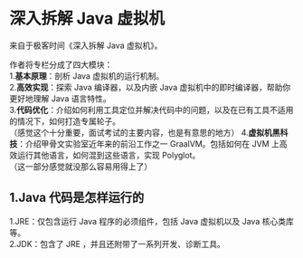 # 深入拆解 Java 虚拟机
来自于极客时间《深入拆解 Java 虚拟机》。

作者将专栏分成了四大模块：  
1.**基本原理**：剖析 Java 虚拟机的运行机制。  
2.**高效实现**：探索 Java 编译器，以及内嵌 Java 虚拟机中的即时编译器，帮助你更好地理解 Java 语言特性。  
3.**代码优化**：介绍如何利用工具定位并解决代码中的问题，以及在已有工具不适用的情况下，如何打造专属轮子。  
（感觉这个十分重要，面试考试的主要内容，也是有意思的地方）
4.**虚拟机黑科技**：介绍甲骨文实验室近年来的前沿工作之一 GraalVM。包括如何在 JVM 上高效运行其他语言，如何混到这些语言，实现 Polyglot。  
（这一部分感觉就没那么容易用得上了）

## 1.Java 代码是怎样运行的
1.JRE：仅包含运行 Java 程序的必须组件，包括 Java 虚拟机以及 Java 核心类库等。  
2.JDK：包含了 JRE ，并且还附带了一系列开发、诊断工具。  
